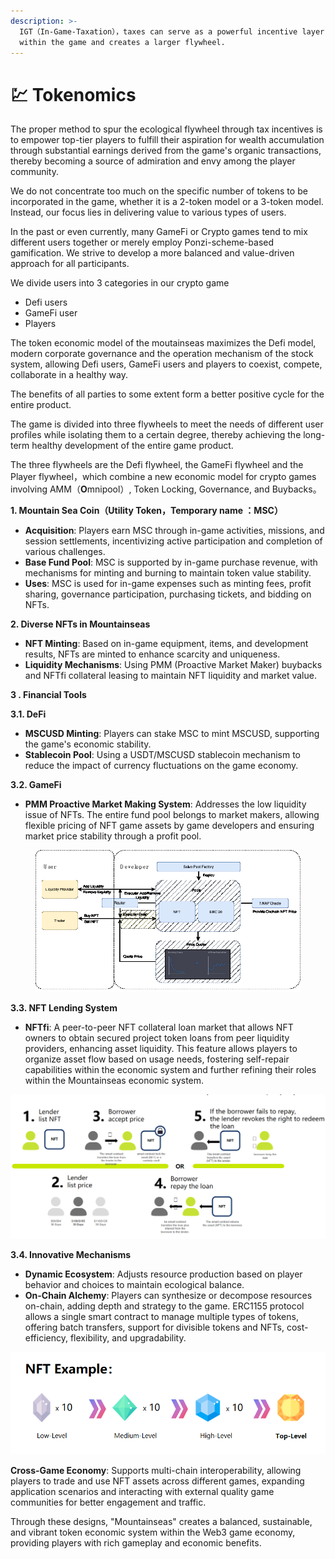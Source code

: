 ```yaml
---
description: >-
  IGT（In-Game-Taxation），taxes can serve as a powerful incentive layer that stays
  within the game and creates a larger flywheel.
---
```


# 💹 Tokenomics

The proper method to spur the ecological flywheel through tax incentives is to empower top-tier players to fulfill their aspiration for wealth accumulation through substantial earnings derived from the game's organic transactions, thereby becoming a source of admiration and envy among the player community.

We do not concentrate too much on the specific number of tokens to be incorporated in the game, whether it is a 2-token model or a 3-token model. Instead, our focus lies in delivering value to various types of users.

In the past or even currently, many GameFi or Crypto games tend to mix different users together or merely employ Ponzi-scheme-based gamification. We strive to develop a more balanced and value-driven approach for all participants.

We divide users into 3 categories in our crypto game

* Defi users
* GameFi user
* Players

The token economic model of the moutainseas maximizes the Defi model, modern corporate governance and the operation mechanism of the stock system, allowing Defi users, GameFi users and players to coexist, compete, collaborate in a healthy way.

The benefits of all parties to some extent form a better positive cycle for the entire product.

The game is divided into three flywheels to meet the needs of different user profiles while isolating them to a certain degree, thereby achieving the long-term healthy development of the entire game product.

The three flywheels are the Defi flywheel, the GameFi flywheel and the Player flywheel，which combine a new economic model for crypto games involving AMM（**O**mnipool）, Token Locking, Governance, and Buybacks。&#x20;





**1. Mountain Sea Coin（Utility Token，Temporary name ：MSC）**

* **Acquisition**: Players earn MSC through in-game activities, missions, and session settlements, incentivizing active participation and completion of various challenges.
* **Base Fund Pool**: MSC is supported by in-game purchase revenue, with mechanisms for minting and burning to maintain token value stability.
* **Uses**: MSC is used for in-game expenses such as minting fees, profit sharing, governance participation, purchasing tickets, and bidding on NFTs.

**2. Diverse NFTs in Mountainseas**

* **NFT Minting**: Based on in-game equipment, items, and development results, NFTs are minted to enhance scarcity and uniqueness.
* **Liquidity Mechanisms**: Using PMM (Proactive Market Maker) buybacks and NFTfi collateral leasing to maintain NFT liquidity and market value.

**3 . Financial Tools**

**3.1. DeFi**

* **MSCUSD Minting**: Players can stake MSC to mint MSCUSD, supporting the game's economic stability.
* **Stablecoin Pool**: Using a USDT/MSCUSD stablecoin mechanism to reduce the impact of currency fluctuations on the game economy.

**3.2. GameFi**

* **PMM Proactive Market Making System**: Addresses the low liquidity issue of NFTs. The entire fund pool belongs to market makers, allowing flexible pricing of NFT game assets by game developers and ensuring market price stability through a profit pool.

<figure><img src="../../.gitbook/assets/image (26).png" alt=""><figcaption></figcaption></figure>

**3.3. NFT Lending System**

* **NFTfi**: A peer-to-peer NFT collateral loan market that allows NFT owners to obtain secured project token loans from peer liquidity providers, enhancing asset liquidity. This feature allows players to organize asset flow based on usage needs, fostering self-repair capabilities within the economic system and further refining their roles within the Mountainseas economic system.

![](../../.gitbook/assets/2.png)

**3.4. Innovative Mechanisms**

* **Dynamic Ecosystem**: Adjusts resource production based on player behavior and choices to maintain ecological balance.
* **On-Chain Alchemy**: Players can synthesize or decompose resources on-chain, adding depth and strategy to the game. ERC1155 protocol allows a single smart contract to manage multiple types of tokens, offering batch transfers, support for divisible tokens and NFTs, cost-efficiency, flexibility, and upgradability.

![](../../.gitbook/assets/3.png)



**Cross-Game Economy**: Supports multi-chain interoperability, allowing players to trade and use NFT assets across different games, expanding application scenarios and interacting with external quality game communities for better engagement and traffic.



Through these designs, "Mountainseas" creates a balanced, sustainable, and vibrant token economic system within the Web3 game economy, providing players with rich gameplay and economic benefits.
